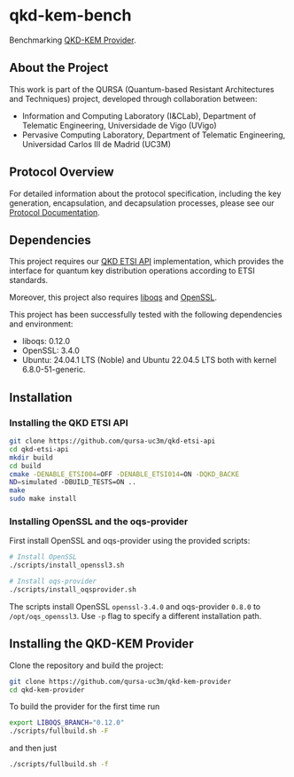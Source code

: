 # qkd-kem-bench

Benchmarking [QKD-KEM Provider](https://github.com/qursa-uc3m/qkd-kem-provider). 

## About the Project

This work is part of the QURSA (Quantum-based Resistant Architectures and Techniques) project, developed through collaboration between:

- Information and Computing Laboratory (I&CLab), Department of Telematic Engineering, Universidade de Vigo (UVigo)
- Pervasive Computing Laboratory, Department of Telematic Engineering, Universidad Carlos III de Madrid (UC3M)

## Protocol Overview

For detailed information about the protocol specification, including the key generation, encapsulation, and decapsulation processes, please see our [Protocol Documentation](docs/protocol.md).

## Dependencies

This project requires our [QKD ETSI API](https://github.com/qursa-uc3m/qkd-etsi-api) implementation, which provides the interface for quantum key distribution operations according to ETSI standards.

Moreover, this project also requires [liboqs](https://github.com/open-quantum-safe/liboqs) and [OpenSSL](https://github.com/openssl/openssl).

This project has been successfully tested with the following dependencies and environment:

- liboqs: 0.12.0
- OpenSSL: 3.4.0
- Ubuntu: 24.04.1 LTS (Noble) and Ubuntu 22.04.5 LTS both with kernel 6.8.0-51-generic.

## Installation

### Installing the QKD ETSI API

```bash
git clone https://github.com/qursa-uc3m/qkd-etsi-api
cd qkd-etsi-api
mkdir build
cd build
cmake -DENABLE_ETSI004=OFF -DENABLE_ETSI014=ON -DQKD_BACKE
ND=simulated -DBUILD_TESTS=ON ..
make
sudo make install
```

### Installing OpenSSL and the oqs-provider

First install OpenSSL and oqs-provider using the provided scripts:

```bash
# Install OpenSSL
./scripts/install_openssl3.sh

# Install oqs-provider
./scripts/install_oqsprovider.sh
```

The scripts install OpenSSL `openssl-3.4.0` and oqs-provider `0.8.0` to `/opt/oqs_openssl3`. Use `-p` flag to specify a different installation path.

## Installing the QKD-KEM Provider

Clone the repository and build the project:

```bash
git clone https://github.com/qursa-uc3m/qkd-kem-provider
cd qkd-kem-provider
```

To build the provider for the first time run

```bash
export LIBOQS_BRANCH="0.12.0"
./scripts/fullbuild.sh -F
```

and then just

```bash
./scripts/fullbuild.sh -f
```
